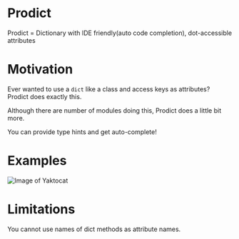 # Prodict
Prodict = Dictionary with IDE friendly(auto code completion), dot-accessible attributes

# Motivation
Ever wanted to use a `dict` like a class and access keys as attributes? Prodict does exactly this. 

Although there are number of modules doing this, Prodict does a little bit more.

You can provide type hints and get auto-complete!

# Examples

![Image of Yaktocat](http://oi67.tinypic.com/14l2490.jpg)


# Limitations
You cannot use names of dict methods as attribute names.

